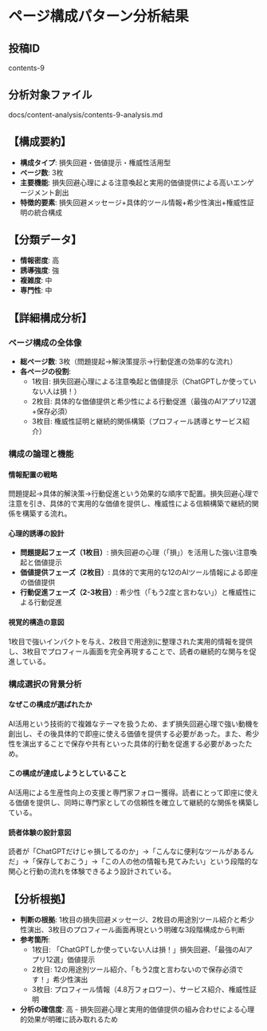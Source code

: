 # ページ構成パターン分析結果

## 投稿ID
contents-9

## 分析対象ファイル
docs/content-analysis/contents-9-analysis.md

## 【構成要約】
- **構成タイプ**: 損失回避・価値提示・権威性活用型
- **ページ数**: 3枚
- **主要機能**: 損失回避心理による注意喚起と実用的価値提供による高いエンゲージメント創出
- **特徴的要素**: 損失回避メッセージ+具体的ツール情報+希少性演出+権威性証明の統合構成

## 【分類データ】
- **情報密度**: 高
- **誘導強度**: 強
- **複雑度**: 中
- **専門性**: 中

## 【詳細構成分析】

### ページ構成の全体像
- **総ページ数**: 3枚（問題提起→解決策提示→行動促進の効率的な流れ）
- **各ページの役割**:
  - 1枚目: 損失回避心理による注意喚起と価値提示（ChatGPTしか使っていない人は損！）
  - 2枚目: 具体的な価値提供と希少性による行動促進（最強のAIアプリ12選+保存必須）
  - 3枚目: 権威性証明と継続的関係構築（プロフィール誘導とサービス紹介）

### 構成の論理と機能

#### 情報配置の戦略
問題提起→具体的解決策→行動促進という効果的な順序で配置。損失回避心理で注意を引き、具体的で実用的な価値を提供し、権威性による信頼構築で継続的関係を構築する流れ。

#### 心理的誘導の設計
- **問題提起フェーズ（1枚目）**: 損失回避の心理（「損」）を活用した強い注意喚起と価値提示
- **価値提供フェーズ（2枚目）**: 具体的で実用的な12のAIツール情報による即座の価値提供
- **行動促進フェーズ（2-3枚目）**: 希少性（「もう2度と言わない」）と権威性による行動促進

#### 視覚的構造の意図
1枚目で強いインパクトを与え、2枚目で用途別に整理された実用的情報を提供し、3枚目でプロフィール画面を完全再現することで、読者の継続的な関与を促進している。

### 構成選択の背景分析

#### なぜこの構成が選ばれたか
AI活用という技術的で複雑なテーマを扱うため、まず損失回避心理で強い動機を創出し、その後具体的で即座に使える価値を提供する必要があった。また、希少性を演出することで保存や共有といった具体的行動を促進する必要があったため。

#### この構成が達成しようとしていること
AI活用による生産性向上の支援と専門家フォロー獲得。読者にとって即座に使える価値を提供し、同時に専門家としての信頼性を確立して継続的な関係を構築している。

#### 読者体験の設計意図
読者が「ChatGPTだけじゃ損してるのか」→「こんなに便利なツールがあるんだ」→「保存しておこう」→「この人の他の情報も見てみたい」という段階的な関心と行動の流れを体験できるよう設計されている。

## 【分析根拠】
- **判断の根拠**: 1枚目の損失回避メッセージ、2枚目の用途別ツール紹介と希少性演出、3枚目のプロフィール画面再現という明確な3段階構成から判断
- **参考箇所**: 
  - 1枚目: 「ChatGPTしか使っていない人は損！」損失回避、「最強のAIアプリ12選」価値提示
  - 2枚目: 12の用途別ツール紹介、「もう2度と言わないので保存必須です！」希少性演出
  - 3枚目: プロフィール情報（4.8万フォロワー）、サービス紹介、権威性証明
- **分析の確信度**: 高 - 損失回避心理と実用的価値提供の組み合わせによる心理的効果が明確に読み取れるため